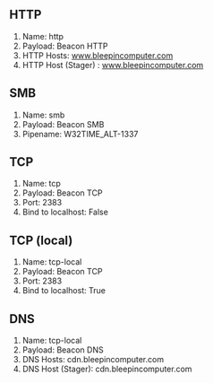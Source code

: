 

## HTTP

1.  Name: http
2.  Payload: Beacon HTTP
3.  HTTP Hosts: www.bleepincomputer.com
4.  HTTP Host (Stager) : www.bleepincomputer.com

## SMB

1.  Name: smb
2.  Payload: Beacon SMB
3.  Pipename: W32TIME_ALT-1337

## TCP

1.  Name: tcp
2.  Payload: Beacon TCP
3.  Port: 2383
4.  Bind to localhost: False

## TCP (local)

1.  Name: tcp-local
2.  Payload: Beacon TCP
3.  Port: 2383
4.  Bind to localhost: True

## DNS

1.  Name: tcp-local
2.  Payload: Beacon DNS
3.  DNS Hosts: cdn.bleepincomputer.com
4. DNS Host (Stager): cdn.bleepincomputer.com

